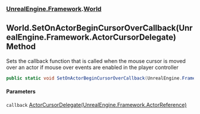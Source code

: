 ### [UnrealEngine.Framework](./UnrealEngine-Framework.md 'UnrealEngine.Framework').[World](./World.md 'UnrealEngine.Framework.World')
## World.SetOnActorBeginCursorOverCallback(UnrealEngine.Framework.ActorCursorDelegate) Method
Sets the callback function that is called when the mouse cursor is moved over an actor if mouse over events are enabled in the player controller  
```csharp
public static void SetOnActorBeginCursorOverCallback(UnrealEngine.Framework.ActorCursorDelegate callback);
```
#### Parameters
<a name='UnrealEngine-Framework-World-SetOnActorBeginCursorOverCallback(UnrealEngine-Framework-ActorCursorDelegate)-callback'></a>
`callback` [ActorCursorDelegate(UnrealEngine.Framework.ActorReference)](./ActorCursorDelegate(ActorReference).md 'UnrealEngine.Framework.ActorCursorDelegate(UnrealEngine.Framework.ActorReference)')  
  
